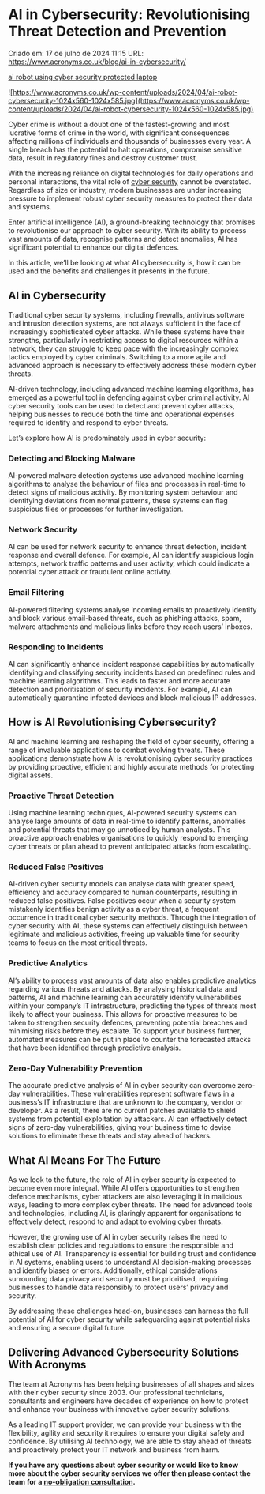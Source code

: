 # AI in Cybersecurity: Revolutionising Threat Detection and Prevention

Criado em: 17 de julho de 2024 11:15
URL: https://www.acronyms.co.uk/blog/ai-in-cybersecurity/

[ai robot using cyber security protected laptop](https://www.acronyms.co.uk/blog/ai-in-cybersecurity/)

![https://www.acronyms.co.uk/wp-content/uploads/2024/04/ai-robot-cybersecurity-1024x560-1024x585.jpg](https://www.acronyms.co.uk/wp-content/uploads/2024/04/ai-robot-cybersecurity-1024x560-1024x585.jpg)

Cyber crime is without a doubt one of the fastest-growing and most lucrative forms of crime in the world, with significant consequences affecting millions of individuals and thousands of businesses every year. A single breach has the potential to halt operations, compromise sensitive data, result in regulatory fines and destroy customer trust.

With the increasing reliance on digital technologies for daily operations and personal interactions, the vital role of [cyber security](https://www.acronyms.co.uk/services/cyber-security/) cannot be overstated. Regardless of size or industry, modern businesses are under increasing pressure to implement robust cyber security measures to protect their data and systems.

Enter artificial intelligence (AI), a ground-breaking technology that promises to revolutionise our approach to cyber security. With its ability to process vast amounts of data, recognise patterns and detect anomalies, AI has significant potential to enhance our digital defences.

In this article, we’ll be looking at what AI cybersecurity is, how it can be used and the benefits and challenges it presents in the future.

## AI in Cybersecurity

Traditional cyber security systems, including firewalls, antivirus software and intrusion detection systems, are not always sufficient in the face of increasingly sophisticated cyber attacks. While these systems have their strengths, particularly in restricting access to digital resources within a network, they can struggle to keep pace with the increasingly complex tactics employed by cyber criminals. Switching to a more agile and advanced approach is necessary to effectively address these modern cyber threats.

AI-driven technology, including advanced machine learning algorithms, has emerged as a powerful tool in defending against cyber criminal activity. AI cyber security tools can be used to detect and prevent cyber attacks, helping businesses to reduce both the time and operational expenses required to identify and respond to cyber threats.

Let’s explore how AI is predominately used in cyber security:

### Detecting and Blocking Malware

AI-powered malware detection systems use advanced machine learning algorithms to analyse the behaviour of files and processes in real-time to detect signs of malicious activity. By monitoring system behaviour and identifying deviations from normal patterns, these systems can flag suspicious files or processes for further investigation.

### Network Security

AI can be used for network security to enhance threat detection, incident response and overall defence. For example, AI can identify suspicious login attempts, network traffic patterns and user activity, which could indicate a potential cyber attack or fraudulent online activity.

### Email Filtering

AI-powered filtering systems analyse incoming emails to proactively identify and block various email-based threats, such as phishing attacks, spam, malware attachments and malicious links before they reach users’ inboxes.

### Responding to Incidents

AI can significantly enhance incident response capabilities by automatically identifying and classifying security incidents based on predefined rules and machine learning algorithms. This leads to faster and more accurate detection and prioritisation of security incidents. For example, AI can automatically quarantine infected devices and block malicious IP addresses.

## How is AI Revolutionising Cybersecurity?

AI and machine learning are reshaping the field of cyber security, offering a range of invaluable applications to combat evolving threats. These applications demonstrate how AI is revolutionising cyber security practices by providing proactive, efficient and highly accurate methods for protecting digital assets.

### Proactive Threat Detection

Using machine learning techniques, AI-powered security systems can analyse large amounts of data in real-time to identify patterns, anomalies and potential threats that may go unnoticed by human analysts. This proactive approach enables organisations to quickly respond to emerging cyber threats or plan ahead to prevent anticipated attacks from escalating.

### Reduced False Positives

AI-driven cyber security models can analyse data with greater speed, efficiency and accuracy compared to human counterparts, resulting in reduced false positives. False positives occur when a security system mistakenly identifies benign activity as a cyber threat, a frequent occurrence in traditional cyber security methods. Through the integration of cyber security with AI, these systems can effectively distinguish between legitimate and malicious activities, freeing up valuable time for security teams to focus on the most critical threats.

### Predictive Analytics

AI’s ability to process vast amounts of data also enables predictive analytics regarding various threats and attacks. By analysing historical data and patterns, AI and machine learning can accurately identify vulnerabilities within your company’s IT infrastructure, predicting the types of threats most likely to affect your business. This allows for proactive measures to be taken to strengthen security defences, preventing potential breaches and minimising risks before they escalate. To support your business further, automated measures can be put in place to counter the forecasted attacks that have been identified through predictive analysis.

### Zero-Day Vulnerability Prevention

The accurate predictive analysis of AI in cyber security can overcome zero-day vulnerabilities. These vulnerabilities represent software flaws in a business’s IT infrastructure that are unknown to the company, vendor or developer. As a result, there are no current patches available to shield systems from potential exploitation by attackers. AI can effectively detect signs of zero-day vulnerabilities, giving your business time to devise solutions to eliminate these threats and stay ahead of hackers.

## What AI Means For The Future

As we look to the future, the role of AI in cyber security is expected to become even more integral. While AI offers opportunities to strengthen defence mechanisms, cyber attackers are also leveraging it in malicious ways, leading to more complex cyber threats. The need for advanced tools and technologies, including AI, is glaringly apparent for organisations to effectively detect, respond to and adapt to evolving cyber threats.

However, the growing use of AI in cyber security raises the need to establish clear policies and regulations to ensure the responsible and ethical use of AI. Transparency is essential for building trust and confidence in AI systems, enabling users to understand AI decision-making processes and identify biases or errors. Additionally, ethical considerations surrounding data privacy and security must be prioritised, requiring businesses to handle data responsibly to protect users’ privacy and security.

By addressing these challenges head-on, businesses can harness the full potential of AI for cyber security while safeguarding against potential risks and ensuring a secure digital future.

## Delivering Advanced Cybersecurity Solutions With Acronyms

The team at Acronyms has been helping businesses of all shapes and sizes with their cyber security since 2003. Our professional technicians, consultants and engineers have decades of experience on how to protect and enhance your business with innovative cyber security solutions.

As a leading IT support provider, we can provide your business with the flexibility, agility and security it requires to ensure your digital safety and confidence. By utilising AI technology, we are able to stay ahead of threats and proactively protect your IT network and business from harm.

**If you have any questions about cyber security or would like to know more about the cyber security services we offer then please contact the team for a [no-obligation consultation](https://www.acronyms.co.uk/book-a-consultation/).**